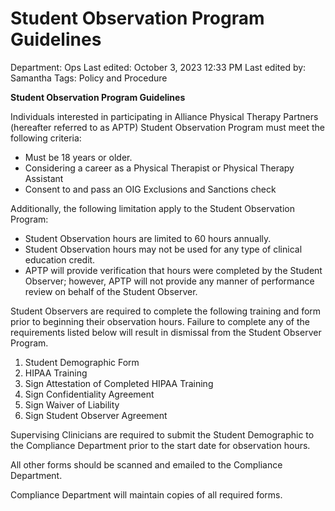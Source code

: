 # Student Observation Program Guidelines

Department: Ops
Last edited: October 3, 2023 12:33 PM
Last edited by: Samantha
Tags: Policy and Procedure

**Student Observation Program Guidelines**

Individuals interested in participating in Alliance Physical Therapy Partners (hereafter referred to as APTP) Student Observation Program must meet the following criteria:

- Must be 18 years or older.
- Considering a career as a Physical Therapist or Physical Therapy Assistant
- Consent to and pass an OIG Exclusions and Sanctions check

Additionally, the following limitation apply to the Student Observation Program:

- Student Observation hours are limited to 60 hours annually.
- Student Observation hours may not be used for any type of clinical education credit.
- APTP will provide verification that hours were completed by the Student Observer; however, APTP will not provide any manner of performance review on behalf of the Student Observer.

Student Observers are required to complete the following training and form prior to beginning their observation hours. Failure to complete any of the requirements listed below will result in dismissal from the Student Observer Program.

1. Student Demographic Form
2. HIPAA Training
3. Sign Attestation of Completed HIPAA Training
4. Sign Confidentiality Agreement
5. Sign Waiver of Liability
6. Sign Student Observer Agreement

Supervising Clinicians are required to submit the Student Demographic to the Compliance Department prior to the start date for observation hours.

All other forms should be scanned and emailed to the Compliance Department.

Compliance Department will maintain copies of all required forms.